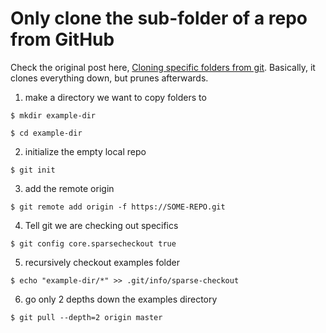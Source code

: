# Only clone the sub-folder of a repo from GitHub

Check the original post here, [Cloning specific folders from git](http://scriptedonachip.com/git-sparse-checkout). Basically, it clones everything down, but prunes afterwards.

1. make a directory we want to copy folders to

`$ mkdir example-dir`

`$ cd example-dir`

2. initialize the empty local repo

`$ git init`

3. add the remote origin

`$ git remote add origin -f https://SOME-REPO.git`

4. Tell git we are checking out specifics

`$ git config core.sparsecheckout true`

5. recursively checkout examples folder

`$ echo "example-dir/*" >> .git/info/sparse-checkout`

6. go only 2 depths down the examples directory

`$ git pull --depth=2 origin master`